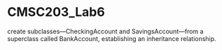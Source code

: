 # CMSC203_Lab6
create subclasses—CheckingAccount and SavingsAccount—from a superclass called BankAccount, establishing an inheritance relationship. 
